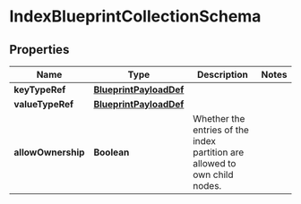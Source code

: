 

# IndexBlueprintCollectionSchema


## Properties

| Name | Type | Description | Notes |
|------------ | ------------- | ------------- | -------------|
|**keyTypeRef** | [**BlueprintPayloadDef**](BlueprintPayloadDef.md) |  |  |
|**valueTypeRef** | [**BlueprintPayloadDef**](BlueprintPayloadDef.md) |  |  |
|**allowOwnership** | **Boolean** | Whether the entries of the index partition are allowed to own child nodes. |  |




